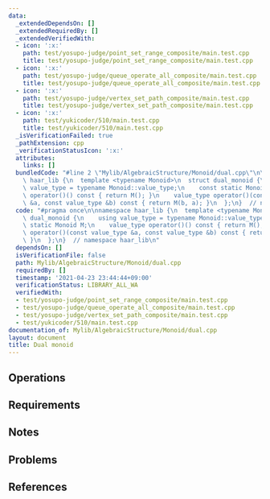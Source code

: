 ```yaml
---
data:
  _extendedDependsOn: []
  _extendedRequiredBy: []
  _extendedVerifiedWith:
  - icon: ':x:'
    path: test/yosupo-judge/point_set_range_composite/main.test.cpp
    title: test/yosupo-judge/point_set_range_composite/main.test.cpp
  - icon: ':x:'
    path: test/yosupo-judge/queue_operate_all_composite/main.test.cpp
    title: test/yosupo-judge/queue_operate_all_composite/main.test.cpp
  - icon: ':x:'
    path: test/yosupo-judge/vertex_set_path_composite/main.test.cpp
    title: test/yosupo-judge/vertex_set_path_composite/main.test.cpp
  - icon: ':x:'
    path: test/yukicoder/510/main.test.cpp
    title: test/yukicoder/510/main.test.cpp
  _isVerificationFailed: true
  _pathExtension: cpp
  _verificationStatusIcon: ':x:'
  attributes:
    links: []
  bundledCode: "#line 2 \"Mylib/AlgebraicStructure/Monoid/dual.cpp\"\n\nnamespace\
    \ haar_lib {\n  template <typename Monoid>\n  struct dual_monoid {\n    using\
    \ value_type = typename Monoid::value_type;\n    const static Monoid M;\n    value_type\
    \ operator()() const { return M(); }\n    value_type operator()(const value_type\
    \ &a, const value_type &b) const { return M(b, a); }\n  };\n}  // namespace haar_lib\n"
  code: "#pragma once\n\nnamespace haar_lib {\n  template <typename Monoid>\n  struct\
    \ dual_monoid {\n    using value_type = typename Monoid::value_type;\n    const\
    \ static Monoid M;\n    value_type operator()() const { return M(); }\n    value_type\
    \ operator()(const value_type &a, const value_type &b) const { return M(b, a);\
    \ }\n  };\n}  // namespace haar_lib\n"
  dependsOn: []
  isVerificationFile: false
  path: Mylib/AlgebraicStructure/Monoid/dual.cpp
  requiredBy: []
  timestamp: '2021-04-23 23:44:44+09:00'
  verificationStatus: LIBRARY_ALL_WA
  verifiedWith:
  - test/yosupo-judge/point_set_range_composite/main.test.cpp
  - test/yosupo-judge/queue_operate_all_composite/main.test.cpp
  - test/yosupo-judge/vertex_set_path_composite/main.test.cpp
  - test/yukicoder/510/main.test.cpp
documentation_of: Mylib/AlgebraicStructure/Monoid/dual.cpp
layout: document
title: Dual monoid
---
```


## Operations

## Requirements

## Notes

## Problems

## References
